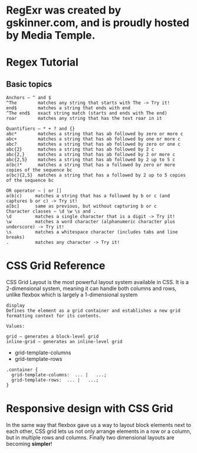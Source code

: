 # RegExr was created by gskinner.com, and is proudly hosted by Media Temple.

# Regex Tutorial
## Basic topics
```
Anchors — ^ and $
^The        matches any string that starts with The -> Try it!
end$        matches a string that ends with end
^The end$   exact string match (starts and ends with The end)
roar        matches any string that has the text roar in it
```
```
Quantifiers — * + ? and {}
abc*        matches a string that has ab followed by zero or more c 
abc+        matches a string that has ab followed by one or more c
abc?        matches a string that has ab followed by zero or one c
abc{2}      matches a string that has ab followed by 2 c
abc{2,}     matches a string that has ab followed by 2 or more c
abc{2,5}    matches a string that has ab followed by 2 up to 5 c
a(bc)*      matches a string that has a followed by zero or more copies of the sequence bc
a(bc){2,5}  matches a string that has a followed by 2 up to 5 copies of the sequence bc
```
```
OR operator — | or []
a(b|c)     matches a string that has a followed by b or c (and captures b or c) -> Try it!
a[bc]      same as previous, but without capturing b or c
Character classes — \d \w \s and .
\d         matches a single character that is a digit -> Try it!
\w         matches a word character (alphanumeric character plus underscore) -> Try it!
\s         matches a whitespace character (includes tabs and line breaks)
.          matches any character -> Try it!
```


# CSS Grid Reference
CSS Grid Layout is the most powerful layout system available in CSS. It is a 2-dimensional system, meaning it can handle both columns and rows, unlike flexbox which is largely a 1-dimensional system

```
display
Defines the element as a grid container and establishes a new grid formatting context for its contents.

Values:

grid – generates a block-level grid
inline-grid – generates an inline-level grid
```


* grid-template-columns
* grid-template-rows
```
.container {
  grid-template-columns:  ... |   ...;
  grid-template-rows:  ... |   ...;
}
```



# Responsive design with CSS Grid

In the same way that flexbox gave us a way to layout block elements next to each other, CSS grid lets us not only arrange elements in a row or a column, but in multiple rows and columns. Finally two dimensional layouts are becoming **simpler**!


